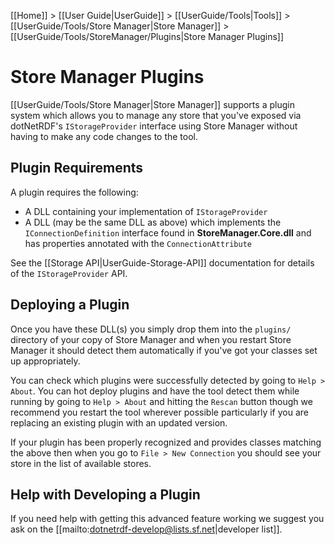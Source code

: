 [[Home]] > [[User Guide|UserGuide]] > [[UserGuide/Tools|Tools]] > [[UserGuide/Tools/Store Manager|Store Manager]] > [[UserGuide/Tools/StoreManager/Plugins|Store Manager Plugins]]

# Store Manager Plugins 

[[UserGuide/Tools/Store Manager|Store Manager]] supports a plugin system which allows you to manage any store that you've exposed via dotNetRDF's `IStorageProvider` interface using Store Manager without having to make any code changes to the tool.

## Plugin Requirements 

A plugin requires the following:

* A DLL containing your implementation of `IStorageProvider`
* A DLL (may be the same DLL as above) which implements the `IConnectionDefinition` interface found in **StoreManager.Core.dll** and has properties annotated with the `ConnectionAttribute`

See the [[Storage API|UserGuide-Storage-API]] documentation for details of the `IStorageProvider` API.

## Deploying a Plugin 

Once you have these DLL(s) you simply drop them into the `plugins/` directory of your copy of Store Manager and when you restart Store Manager it should detect them automatically if you've got your classes set up appropriately.

You can check which plugins were successfully detected by going to `Help > About`.  You can hot deploy plugins and have the tool detect them while running by going to `Help > About` and hitting the `Rescan` button though we recommend you restart the tool wherever possible particularly if you are replacing an existing plugin with an updated version.

If your plugin has been properly recognized and provides classes matching the above then when you go to `File > New Connection` you should see your store in the list of available stores.

## Help with Developing a Plugin 

If you need help with getting this advanced feature working we suggest you ask on the [[mailto:dotnetrdf-develop@lists.sf.net|developer list]].